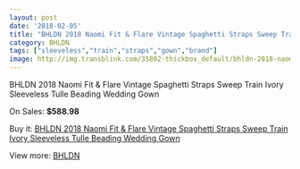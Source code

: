```yaml
---
layout: post
date: '2018-02-05'
title: "BHLDN 2018 Naomi Fit & Flare Vintage Spaghetti Straps Sweep Train Ivory Sleeveless Tulle Beading Wedding Gown"
category: BHLDN
tags: ["sleeveless","train","straps","gown","brand"]
image: http://img.transblink.com/35802-thickbox_default/bhldn-2018-naomi-fit-flare-vintage-spaghetti-straps-sweep-train-ivory-sleeveless-tulle-beading-wedding-gown.jpg
---
```

BHLDN 2018 Naomi Fit & Flare Vintage Spaghetti Straps Sweep Train Ivory Sleeveless Tulle Beading Wedding Gown

On Sales: **$588.98**
<a href="https://www.transblink.com/en/bhldn/11633-bhldn-2018-naomi-fit-flare-vintage-spaghetti-straps-sweep-train-ivory-sleeveless-tulle-beading-wedding-gown.html"><amp-img layout="responsive" width="600" height="600" src="//img.transblink.com/35802-thickbox_default/bhldn-2018-naomi-fit-flare-vintage-spaghetti-straps-sweep-train-ivory-sleeveless-tulle-beading-wedding-gown.jpg" alt="BHLDN 2018 Naomi Fit & Flare Vintage Spaghetti Straps Sweep Train Ivory Sleeveless Tulle Beading Wedding Gown 0" /></a>
<a href="https://www.transblink.com/en/bhldn/11633-bhldn-2018-naomi-fit-flare-vintage-spaghetti-straps-sweep-train-ivory-sleeveless-tulle-beading-wedding-gown.html"><amp-img layout="responsive" width="600" height="600" src="//img.transblink.com/35811-thickbox_default/bhldn-2018-naomi-fit-flare-vintage-spaghetti-straps-sweep-train-ivory-sleeveless-tulle-beading-wedding-gown.jpg" alt="BHLDN 2018 Naomi Fit & Flare Vintage Spaghetti Straps Sweep Train Ivory Sleeveless Tulle Beading Wedding Gown 1" /></a>
<a href="https://www.transblink.com/en/bhldn/11633-bhldn-2018-naomi-fit-flare-vintage-spaghetti-straps-sweep-train-ivory-sleeveless-tulle-beading-wedding-gown.html"><amp-img layout="responsive" width="600" height="600" src="//img.transblink.com/35810-thickbox_default/bhldn-2018-naomi-fit-flare-vintage-spaghetti-straps-sweep-train-ivory-sleeveless-tulle-beading-wedding-gown.jpg" alt="BHLDN 2018 Naomi Fit & Flare Vintage Spaghetti Straps Sweep Train Ivory Sleeveless Tulle Beading Wedding Gown 2" /></a>
<a href="https://www.transblink.com/en/bhldn/11633-bhldn-2018-naomi-fit-flare-vintage-spaghetti-straps-sweep-train-ivory-sleeveless-tulle-beading-wedding-gown.html"><amp-img layout="responsive" width="600" height="600" src="//img.transblink.com/35809-thickbox_default/bhldn-2018-naomi-fit-flare-vintage-spaghetti-straps-sweep-train-ivory-sleeveless-tulle-beading-wedding-gown.jpg" alt="BHLDN 2018 Naomi Fit & Flare Vintage Spaghetti Straps Sweep Train Ivory Sleeveless Tulle Beading Wedding Gown 3" /></a>
<a href="https://www.transblink.com/en/bhldn/11633-bhldn-2018-naomi-fit-flare-vintage-spaghetti-straps-sweep-train-ivory-sleeveless-tulle-beading-wedding-gown.html"><amp-img layout="responsive" width="600" height="600" src="//img.transblink.com/35808-thickbox_default/bhldn-2018-naomi-fit-flare-vintage-spaghetti-straps-sweep-train-ivory-sleeveless-tulle-beading-wedding-gown.jpg" alt="BHLDN 2018 Naomi Fit & Flare Vintage Spaghetti Straps Sweep Train Ivory Sleeveless Tulle Beading Wedding Gown 4" /></a>
<a href="https://www.transblink.com/en/bhldn/11633-bhldn-2018-naomi-fit-flare-vintage-spaghetti-straps-sweep-train-ivory-sleeveless-tulle-beading-wedding-gown.html"><amp-img layout="responsive" width="600" height="600" src="//img.transblink.com/35807-thickbox_default/bhldn-2018-naomi-fit-flare-vintage-spaghetti-straps-sweep-train-ivory-sleeveless-tulle-beading-wedding-gown.jpg" alt="BHLDN 2018 Naomi Fit & Flare Vintage Spaghetti Straps Sweep Train Ivory Sleeveless Tulle Beading Wedding Gown 5" /></a>
<a href="https://www.transblink.com/en/bhldn/11633-bhldn-2018-naomi-fit-flare-vintage-spaghetti-straps-sweep-train-ivory-sleeveless-tulle-beading-wedding-gown.html"><amp-img layout="responsive" width="600" height="600" src="//img.transblink.com/35806-thickbox_default/bhldn-2018-naomi-fit-flare-vintage-spaghetti-straps-sweep-train-ivory-sleeveless-tulle-beading-wedding-gown.jpg" alt="BHLDN 2018 Naomi Fit & Flare Vintage Spaghetti Straps Sweep Train Ivory Sleeveless Tulle Beading Wedding Gown 6" /></a>
<a href="https://www.transblink.com/en/bhldn/11633-bhldn-2018-naomi-fit-flare-vintage-spaghetti-straps-sweep-train-ivory-sleeveless-tulle-beading-wedding-gown.html"><amp-img layout="responsive" width="600" height="600" src="//img.transblink.com/35805-thickbox_default/bhldn-2018-naomi-fit-flare-vintage-spaghetti-straps-sweep-train-ivory-sleeveless-tulle-beading-wedding-gown.jpg" alt="BHLDN 2018 Naomi Fit & Flare Vintage Spaghetti Straps Sweep Train Ivory Sleeveless Tulle Beading Wedding Gown 7" /></a>
<a href="https://www.transblink.com/en/bhldn/11633-bhldn-2018-naomi-fit-flare-vintage-spaghetti-straps-sweep-train-ivory-sleeveless-tulle-beading-wedding-gown.html"><amp-img layout="responsive" width="600" height="600" src="//img.transblink.com/35804-thickbox_default/bhldn-2018-naomi-fit-flare-vintage-spaghetti-straps-sweep-train-ivory-sleeveless-tulle-beading-wedding-gown.jpg" alt="BHLDN 2018 Naomi Fit & Flare Vintage Spaghetti Straps Sweep Train Ivory Sleeveless Tulle Beading Wedding Gown 8" /></a>
<a href="https://www.transblink.com/en/bhldn/11633-bhldn-2018-naomi-fit-flare-vintage-spaghetti-straps-sweep-train-ivory-sleeveless-tulle-beading-wedding-gown.html"><amp-img layout="responsive" width="600" height="600" src="//img.transblink.com/35803-thickbox_default/bhldn-2018-naomi-fit-flare-vintage-spaghetti-straps-sweep-train-ivory-sleeveless-tulle-beading-wedding-gown.jpg" alt="BHLDN 2018 Naomi Fit & Flare Vintage Spaghetti Straps Sweep Train Ivory Sleeveless Tulle Beading Wedding Gown 9" /></a>

Buy it: [BHLDN 2018 Naomi Fit & Flare Vintage Spaghetti Straps Sweep Train Ivory Sleeveless Tulle Beading Wedding Gown](https://www.transblink.com/en/bhldn/11633-bhldn-2018-naomi-fit-flare-vintage-spaghetti-straps-sweep-train-ivory-sleeveless-tulle-beading-wedding-gown.html "BHLDN 2018 Naomi Fit & Flare Vintage Spaghetti Straps Sweep Train Ivory Sleeveless Tulle Beading Wedding Gown")

View more: [BHLDN](https://www.transblink.com/en/94-bhldn "BHLDN")